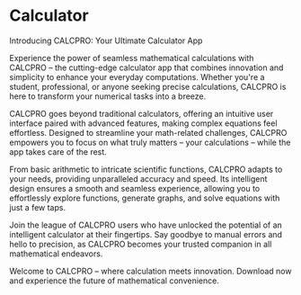 # Calculator
Introducing CALCPRO: Your Ultimate Calculator App

Experience the power of seamless mathematical calculations with CALCPRO – the cutting-edge calculator app that combines innovation and simplicity to enhance your everyday computations. Whether you're a student, professional, or anyone seeking precise calculations, CALCPRO is here to transform your numerical tasks into a breeze.

CALCPRO goes beyond traditional calculators, offering an intuitive user interface paired with advanced features, making complex equations feel effortless. Designed to streamline your math-related challenges, CALCPRO empowers you to focus on what truly matters – your calculations – while the app takes care of the rest.

From basic arithmetic to intricate scientific functions, CALCPRO adapts to your needs, providing unparalleled accuracy and speed. Its intelligent design ensures a smooth and seamless experience, allowing you to effortlessly explore functions, generate graphs, and solve equations with just a few taps.

Join the league of CALCPRO users who have unlocked the potential of an intelligent calculator at their fingertips. Say goodbye to manual errors and hello to precision, as CALCPRO becomes your trusted companion in all mathematical endeavors.

Welcome to CALCPRO – where calculation meets innovation. Download now and experience the future of mathematical convenience.
